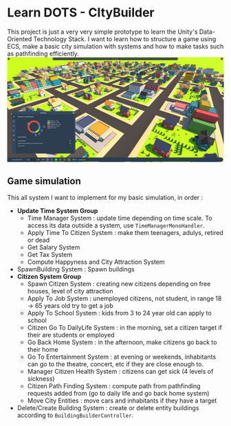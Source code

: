 # Learn DOTS - CItyBuilder

This project is just a very very simple prototype to learn the Unity's Data-Oriented Technology Stack.
I want to learn how to structure a game using ECS, make a basic city simulation with systems and how to make tasks such as pathfinding efficiently.
![image](cover.png)

## Game simulation

This all system I want to implement for my basic simulation, in order :

- **Update Time System Group**
  - Time Manager System : update time depending on time scale. To access its data outside a system, use ```TimeManagerMonoHandler```.
  - Apply Time To Citizen System : make them teenagers, adulys, retired or dead
  - Get Salary System
  - Get Tax System
  - Compute Happyness and City Attraction System
- SpawnBuilding System : Spawn buildings
- **Citizen System Group**
  - Spawn Citizen System : creating new citizens depending on free houses, level of city attraction
  - Apply To Job System : unemployed citizens, not student, in range 18 -> 65 years old try to get a job
  - Apply To School System : kids from 3 to 24 year old can apply to school
  - Citizen Go To DailyLife System : in the morning, set a citizen target if their are students or employed
  - Go Back Home System : in the afternoon, make citizens go back to their home
  - Go To Entertainment System : at evening or weekends, inhabitants can go to the theatre, concert, etc if they are close enough to.
  - Manager Citizen Health System : citizens can get sick (4 levels of sickness)
  - Citizen Path Finding System : compute path from pathfinding requests added from (go to daily life and go back home system)
  - Move City Entities : move cars and inhabitants if they have a target
- Delete/Create Building System : create or delete entity buildings according to ```BuildingBuilderController```.